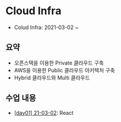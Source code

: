 # Cloud Infra

- Colud Infra: 2021-03-02 ~ 

## 요약

- 오픈스택을 이용한 Private 클라우드 구축
- AWS을 이용한 Public 클라우드 아키텍처 구축
- Hybrid 클라우드와 Multi 클라우드

## 수업 내용

- [[day01] 21-03-02](./summary/210302.md): React

